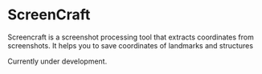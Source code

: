 # ScreenCraft
Screencraft is a screenshot processing tool that extracts coordinates from screenshots. It helps you to save coordinates of landmarks and structures

Currently under development.
